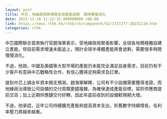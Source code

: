 ```yaml
---
layout: post
title: 中芯：地緣政局將導致全球產能過剩　需時慢慢消化
date: 2023-11-10 11:22:32.000000000 +08:00
link: https://news.rthk.hk/rthk/ch/component/k2/1727277-20231110.htm
categories: rthk
---
```


中芯國際聯合首席執行官趙海軍表示，受地緣政局緊張影響，全球各地積極獨自建立產能，但目前需求增速未能追上，預計全球半導體產能將會過剩，需要很多時間慢慢消化。

不過，他說，中國及美國等大型市場的產能仍未能完全滿足自身需求，目前仍有不少客戶有意與中芯戰略性合作，有信心獲得足夠需求及訂單。

提到中芯上調全年資本開支預測，趙海軍解釋，公司有不少設備需要獲得准證，而地緣政治導致公司設備的交付周期更趨複雜，為確保達成產能目標，容許供應商提前交貨；加上近期供應鏈交付好轉，因此年底前收到的設備較預期大增。

不過，他承認，近年公司持續擴充產能和提高資本支出，折舊數字持續增長，毛利率壓力將越來越重。
